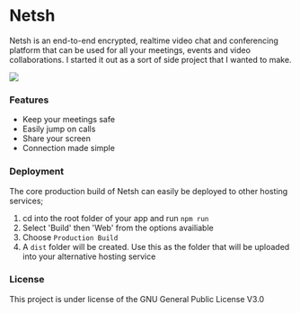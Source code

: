 # Netsh
Netsh is an end-to-end encrypted, realtime video chat and conferencing platform that can be used for all your meetings, events and video collaborations.
I started it out as a sort of side project that I wanted to make.

![](https://dz7xwpjzpkel8.cloudfront.net/production/29003-dsss-1659928044.png)

### Features
- Keep your meetings safe
- Easily jump on calls
- Share your screen
- Connection made simple

### Deployment
The core production build of Netsh can easily be deployed to other hosting services;
1. cd into the root folder of your app and run `npm run`
2. Select 'Build' then 'Web' from the options availiable
3. Choose `Production Build`
4. A `dist` folder will be created. Use this as the folder that will be uploaded into your alternative hosting service


### License
This project is under license of the GNU General Public License V3.0
